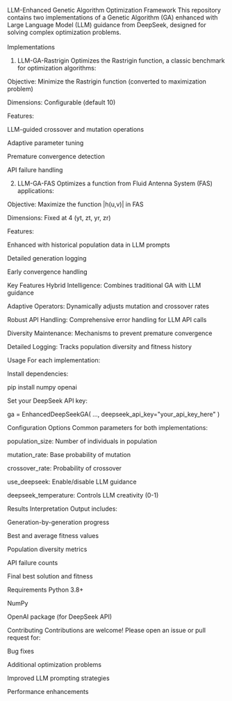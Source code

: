 LLM-Enhanced Genetic Algorithm Optimization Framework
This repository contains two implementations of a Genetic Algorithm (GA) enhanced with Large Language Model (LLM) guidance from DeepSeek, designed for solving complex optimization problems.
<br><br>
Implementations
1. LLM-GA-Rastrigin
Optimizes the Rastrigin function, a classic benchmark for optimization algorithms:

Objective: Minimize the Rastrigin function (converted to maximization problem)

Dimensions: Configurable (default 10)

Features:

LLM-guided crossover and mutation operations

Adaptive parameter tuning

Premature convergence detection

API failure handling


2. LLM-GA-FAS
Optimizes a function from Fluid Antenna System (FAS) applications:

Objective: Maximize the function |h(u,v)| in FAS

Dimensions: Fixed at 4 (yt, zt, yr, zr)

Features:

Enhanced with historical population data in LLM prompts

Detailed generation logging

Early convergence handling


Key Features
Hybrid Intelligence: Combines traditional GA with LLM guidance

Adaptive Operators: Dynamically adjusts mutation and crossover rates

Robust API Handling: Comprehensive error handling for LLM API calls

Diversity Maintenance: Mechanisms to prevent premature convergence

Detailed Logging: Tracks population diversity and fitness history


Usage
For each implementation:

Install dependencies:

pip install numpy openai

Set your DeepSeek API key:

ga = EnhancedDeepSeekGA(
    ...,
    deepseek_api_key="your_api_key_here"
)


Configuration Options
Common parameters for both implementations:

population_size: Number of individuals in population

mutation_rate: Base probability of mutation

crossover_rate: Probability of crossover

use_deepseek: Enable/disable LLM guidance

deepseek_temperature: Controls LLM creativity (0-1)

Results Interpretation
Output includes:

Generation-by-generation progress

Best and average fitness values

Population diversity metrics

API failure counts

Final best solution and fitness

Requirements
Python 3.8+

NumPy

OpenAI package (for DeepSeek API)

Contributing
Contributions are welcome! Please open an issue or pull request for:

Bug fixes

Additional optimization problems

Improved LLM prompting strategies

Performance enhancements
